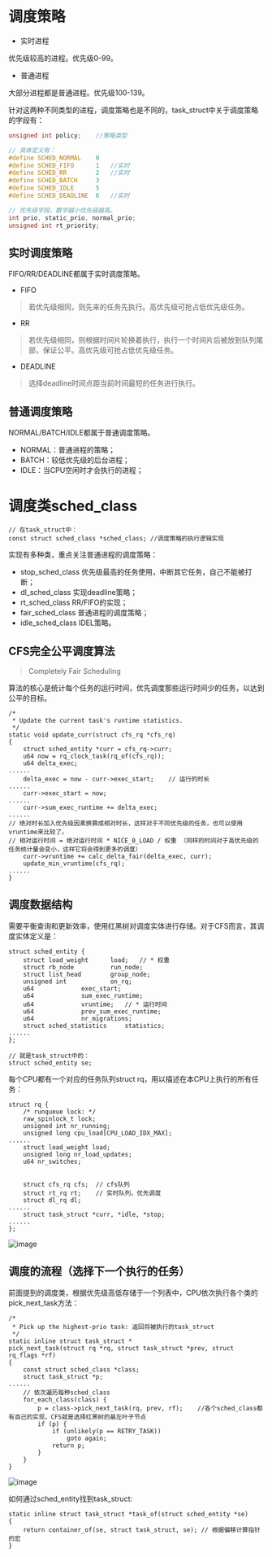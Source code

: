 # 调度策略

- 实时进程

优先级较高的进程。优先级0-99。

- 普通进程

大部分进程都是普通进程。优先级100-139。

针对这两种不同类型的进程，调度策略也是不同的，task_struct中关于调度策略的字段有：

```C
unsigned int policy;    //策略类型

// 具体定义有：
#define SCHED_NORMAL	0
#define SCHED_FIFO		1   //实时
#define SCHED_RR		2   //实时
#define SCHED_BATCH		3
#define SCHED_IDLE		5
#define SCHED_DEADLINE	6   //实时

// 优先级字段，数字越小优先级越高。
int prio, static_prio, normal_prio;
unsigned int rt_priority;
```

## 实时调度策略

FIFO/RR/DEADLINE都属于实时调度策略。

- FIFO

> 若优先级相同，则先来的任务先执行。高优先级可抢占低优先级任务。

- RR

> 若优先级相同，则根据时间片轮换着执行，执行一个时间片后被放到队列尾部，保证公平。高优先级可抢占低优先级任务。

- DEADLINE

> 选择deadline时间点距当前时间最短的任务进行执行。

## 普通调度策略

NORMAL/BATCH/IDLE都属于普通调度策略。

- NORMAL：普通进程的策略；
- BATCH：较低优先级的后台进程；
- IDLE：当CPU空闲时才会执行的进程；

# 调度类sched_class

```
// 在task_struct中：
const struct sched_class *sched_class; //调度策略的执行逻辑实现
```

实现有多种类，重点关注普通进程的调度策略：
- stop_sched_class 优先级最高的任务使用，中断其它任务，自己不能被打断；
- dl_sched_class 实现deadline策略；
- rt_sched_class RR/FIFO的实现；
- fair_sched_class 普通进程的调度策略；
- idle_sched_class IDEL策略。

## CFS完全公平调度算法

> Completely Fair Scheduling

算法的核心是统计每个任务的运行时间，优先调度那些运行时间少的任务，以达到公平的目标。

```
/*
 * Update the current task's runtime statistics.
 */
static void update_curr(struct cfs_rq *cfs_rq)
{
	struct sched_entity *curr = cfs_rq->curr;
	u64 now = rq_clock_task(rq_of(cfs_rq));
	u64 delta_exec;
......
	delta_exec = now - curr->exec_start;    // 运行的时长
......
	curr->exec_start = now;
......
	curr->sum_exec_runtime += delta_exec;
......
// 绝对时长加入优先级因素换算成相对时长，这样对于不同优先级的任务，也可以使用vruntime来比较了。
// 相对运行时间 = 绝对运行时间 * NICE_0_LOAD / 权重 （同样的时间对于高优先级的任务统计量会变小，这样它将会得到更多的调度）
	curr->vruntime += calc_delta_fair(delta_exec, curr);  
	update_min_vruntime(cfs_rq);
......
}
```

## 调度数据结构

需要平衡查询和更新效率，使用红黑树对调度实体进行存储。对于CFS而言，其调度实体定义是：

```
struct sched_entity {
	struct load_weight		load;   // * 权重
	struct rb_node			run_node;
	struct list_head		group_node;
	unsigned int			on_rq;
	u64				exec_start;
	u64				sum_exec_runtime;
	u64				vruntime;   // * 运行时间
	u64				prev_sum_exec_runtime;
	u64				nr_migrations;
	struct sched_statistics		statistics;
......
};

// 就是task_struct中的：
struct sched_entity se;
```

每个CPU都有一个对应的任务队列struct rq，用以描述在本CPU上执行的所有任务：
```
struct rq {
	/* runqueue lock: */
	raw_spinlock_t lock;
	unsigned int nr_running;
	unsigned long cpu_load[CPU_LOAD_IDX_MAX];
......
	struct load_weight load;
	unsigned long nr_load_updates;
	u64 nr_switches;


	struct cfs_rq cfs;  // cfs队列
	struct rt_rq rt;    // 实时队列，优先调度
	struct dl_rq dl;
......
	struct task_struct *curr, *idle, *stop;
......
};
```

![image](https://piachh.cn/show?pic=pics/sched_structs.jpeg)

## 调度的流程（选择下一个执行的任务）

前面提到的调度类，根据优先级高低存储于一个列表中，CPU依次执行各个类的pick_next_task方法：

```
/*
 * Pick up the highest-prio task: 返回将被执行的task_struct
 */
static inline struct task_struct *
pick_next_task(struct rq *rq, struct task_struct *prev, struct rq_flags *rf)
{
	const struct sched_class *class;
	struct task_struct *p;
......
    // 依次遍历每种sched_class
	for_each_class(class) {
		p = class->pick_next_task(rq, prev, rf);    //各个sched_class都有自己的实现，CFS就是选择红黑树的最左叶子节点
		if (p) {
			if (unlikely(p == RETRY_TASK))
				goto again;
			return p;
		}
	}
}
```

![image](https://piachh.cn/show?pic=pics/sched_pick_next_task.jpeg)

如何通过sched_entity找到task_struct:
```
static inline struct task_struct *task_of(struct sched_entity *se)
{
	return container_of(se, struct task_struct, se); // 根据偏移计算指针的宏
}
```